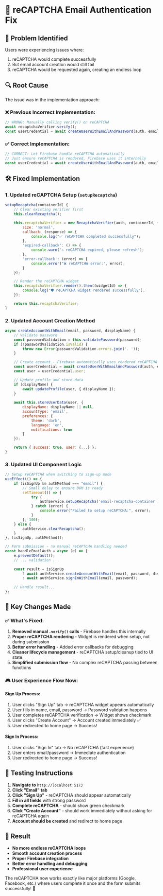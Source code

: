 # 🔧 reCAPTCHA Email Authentication Fix

## 🚨 Problem Identified
Users were experiencing issues where:
1. reCAPTCHA would complete successfully
2. But email account creation would still fail
3. reCAPTCHA would be requested again, creating an endless loop

## 🔍 Root Cause
The issue was in the implementation approach:

### ❌ **Previous Incorrect Implementation:**
```javascript
// WRONG: Manually calling verify() on reCAPTCHA
await recaptchaVerifier.verify();
const userCredential = await createUserWithEmailAndPassword(auth, email, password);
```

### ✅ **Correct Implementation:**
```javascript
// CORRECT: Let Firebase handle reCAPTCHA automatically
// Just ensure reCAPTCHA is rendered, Firebase uses it internally
const userCredential = await createUserWithEmailAndPassword(auth, email, password);
```

## 🛠️ **Fixed Implementation**

### 1. **Updated reCAPTCHA Setup (`setupRecaptcha`)**
```javascript
setupRecaptcha(containerId) {
    // Clear existing verifier first
    this.clearRecaptcha();

    this.recaptchaVerifier = new RecaptchaVerifier(auth, containerId, {
        size: 'normal',
        callback: (response) => {
            console.log("✅ reCAPTCHA completed successfully");
        },
        'expired-callback': () => {
            console.warn("⚠️ reCAPTCHA expired, please refresh");
        },
        'error-callback': (error) => {
            console.error("❌ reCAPTCHA error:", error);
        }
    });

    // Render the reCAPTCHA widget
    this.recaptchaVerifier.render().then((widgetId) => {
        console.log("🛡️ reCAPTCHA widget rendered successfully");
    });

    return this.recaptchaVerifier;
}
```

### 2. **Updated Account Creation Method**
```javascript
async createAccountWithEmail(email, password, displayName) {
    // Validate password
    const passwordValidation = this.validatePassword(password);
    if (!passwordValidation.isValid) {
        throw new Error(passwordValidation.errors.join('. '));
    }

    // Create account - Firebase automatically uses rendered reCAPTCHA
    const userCredential = await createUserWithEmailAndPassword(auth, email, password);
    const user = userCredential.user;

    // Update profile and store data
    if (displayName) {
        await updateProfile(user, { displayName });
    }
    
    await this.storeUserData(user, { 
        displayName: displayName || null,
        accountType: 'email',
        preferences: {
            theme: 'dark',
            language: 'en',
            notifications: true
        }
    });

    return { success: true, user: {...} };
}
```

### 3. **Updated UI Component Logic**
```javascript
// Setup reCAPTCHA when switching to sign-up mode
useEffect(() => {
    if (isSignUp && authMethod === "email") {
        // Small delay to ensure DOM is ready
        setTimeout(() => {
            try {
                authService.setupRecaptcha('email-recaptcha-container');
            } catch (error) {
                console.error("Failed to setup reCAPTCHA:", error);
            }
        }, 100);
    } else {
        authService.clearRecaptcha();
    }
}, [isSignUp, authMethod]);

// Form submission - no manual reCAPTCHA handling needed
const handleEmailAuth = async (e) => {
    e.preventDefault();
    // ... validation ...
    
    const result = isSignUp 
        ? await authService.createAccountWithEmail(email, password, displayName.trim())
        : await authService.signInWithEmail(email, password);
    
    // Handle result...
};
```

## 🎯 **Key Changes Made**

### ✅ **What's Fixed:**
1. **Removed manual `.verify()` calls** - Firebase handles this internally
2. **Proper reCAPTCHA rendering** - Widget is rendered when setup, not during submission
3. **Better error handling** - Added error callbacks for debugging
4. **Cleaner lifecycle management** - reCAPTCHA setup/cleanup tied to UI state
5. **Simplified submission flow** - No complex reCAPTCHA passing between functions

### 🎮 **User Experience Flow Now:**

#### **Sign Up Process:**
1. User clicks "Sign Up" tab → reCAPTCHA widget appears automatically
2. User fills in name, email, password → Password validation happens
3. User completes reCAPTCHA verification → Widget shows checkmark
4. User clicks "Create Account" → Account created immediately ✅
5. User redirected to home page → Success!

#### **Sign In Process:**
1. User clicks "Sign In" tab → No reCAPTCHA (fast experience)
2. User enters email/password → Immediate authentication
3. User redirected to home page → Success!

## 🧪 **Testing Instructions**

1. **Navigate to** `http://localhost:5173`
2. **Click "Email" tab**
3. **Click "Sign Up"** - reCAPTCHA should appear automatically
4. **Fill in all fields** with strong password
5. **Complete reCAPTCHA** - should show green checkmark
6. **Click "Create Account"** - should work immediately without asking for reCAPTCHA again
7. **Account should be created** and redirect to home page

## 🎉 **Result**
- **No more endless reCAPTCHA loops**
- **Smooth account creation process**
- **Proper Firebase integration**
- **Better error handling and debugging**
- **Professional user experience**

The reCAPTCHA now works exactly like major platforms (Google, Facebook, etc.) where users complete it once and the form submits successfully! 🚀

